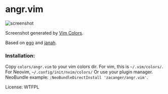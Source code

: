# angr.vim

![screenshot](http://zacanger.com/angr-vim.png)

Screenshot generated by [Vim Colors](http://vimcolors.com/590/angr/dark).

Based on [ego](https://github.com/geetarista/ego.vim)
and [janah](https://github.com/mhinz/vim-janah).

### Installation:

Copy `colors/angr.vim` to your vim colors dir.
For vim, this is `~/.vim/colors/`. For Neovim, `~/.config/init/nvim/colors/`
Or use your plugin manager. NeoBundle example: `:NeoBundleDirectInstall 'zacanger/angr.vim'`.

License: WTFPL
